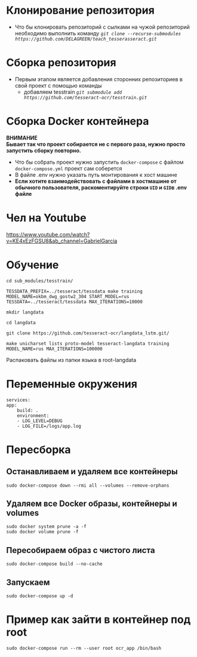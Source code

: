 # Клонирование репозитория 
- Что бы клонировать репозиторий с сылками на чужой репозиторий необходимо выполнить команду 
*`git clone --recurse-submodules https://github.com/DELAGREEN/teach_tesserasseract.git`*

# Сборка репозитория
- Первым этапом является добавления сторонних репозиториев в свой проект с помощью команды  
    - добавляем tesstrain *`git submodule add https://github.com/tesseract-ocr/tesstrain.git`*

 # Сборка Docker контейнера
**ВНИМАНИЕ**
<br>
**Бывает так что проект собирается не с первого раза, нужно просто запустить сборку повторно.**
- Что бы собрать проект нужно запустить `docker-compose` с файлом `docker-compose.yml` проект сам соберется
- В файле .env нужно указать путь монтирования к хост машине
- **Если хотите взаимодействовать с файлами в хостмашине от обычного пользователя, раскоментируйте строки `UID` и `GID`в .env файле**

# Чел на Youtube 
https://www.youtube.com/watch?v=KE4xEzFGSU8&ab_channel=GabrielGarcia

# Обучение

`cd sub_modules/tesstrain/`

`TESSDATA_PREFIX=../tesseract/tessdata make training MODEL_NAME=okbm_dwg_gostw2_304 START_MODEL=rus TESSDATA=../tesseract/tessdata MAX_ITERATIONS=10000`

`mkdir langdata`

`cd langdata`

`git clone https://github.com/tesseract-ocr/langdata_lstm.git/`

`make unicharset lists proto-model tesseract-langdata training MODEL_NAME=rus MAX_ITERATIONS=100000`

Распаковать файлы из папки языка в root-langdata


# Переменные окружения 
    services:
    app:
        build: .
        environment:
        - LOG_LEVEL=DEBUG
        - LOG_FILE=/logs/app.log

# Пересборка
## Останавливаем и удаляем все контейнеры
    sudo docker-compose down --rmi all --volumes --remove-orphans

## Удаляем все Docker образы, контейнеры и volumes
    sudo docker system prune -a -f
    sudo docker volume prune -f

## Пересобираем образ с чистого листа
    sudo docker-compose build --no-cache

## Запускаем
    sudo docker-compose up -d

# Пример как зайти в контейнер под root
    sudo docker-compose run --rm --user root ocr_app /bin/bash